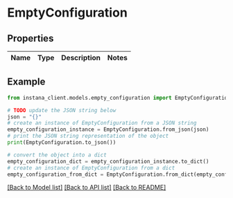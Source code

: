 # EmptyConfiguration


## Properties

Name | Type | Description | Notes
------------ | ------------- | ------------- | -------------

## Example

```python
from instana_client.models.empty_configuration import EmptyConfiguration

# TODO update the JSON string below
json = "{}"
# create an instance of EmptyConfiguration from a JSON string
empty_configuration_instance = EmptyConfiguration.from_json(json)
# print the JSON string representation of the object
print(EmptyConfiguration.to_json())

# convert the object into a dict
empty_configuration_dict = empty_configuration_instance.to_dict()
# create an instance of EmptyConfiguration from a dict
empty_configuration_from_dict = EmptyConfiguration.from_dict(empty_configuration_dict)
```
[[Back to Model list]](../README.md#documentation-for-models) [[Back to API list]](../README.md#documentation-for-api-endpoints) [[Back to README]](../README.md)


